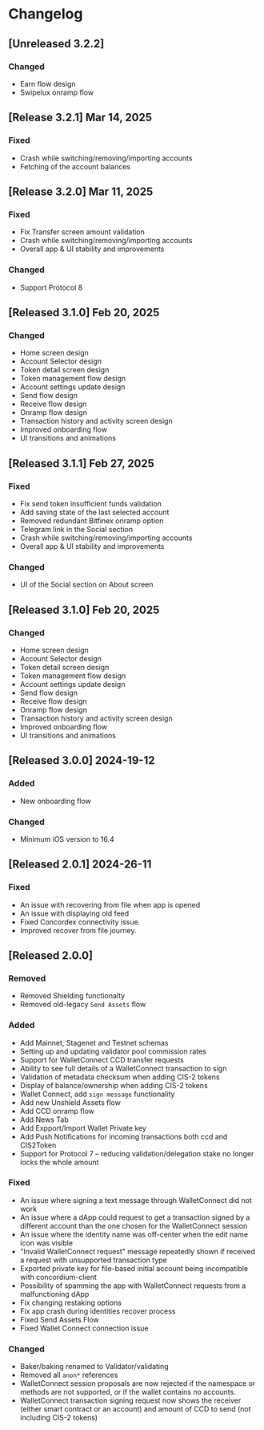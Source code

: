 # Changelog

## [Unreleased 3.2.2]

### Changed
- Earn flow design
- Swipelux onramp flow

## [Release 3.2.1] Mar 14, 2025

### Fixed
- Crash while switching/removing/importing accounts
- Fetching of the account balances

## [Release 3.2.0] Mar 11, 2025

### Fixed
- Fix Transfer screen amount validation
- Crash while switching/removing/importing accounts
- Overall app & UI stability and improvements

### Changed
- Support Protocol 8

## [Released 3.1.0] Feb 20, 2025

### Changed
- Home screen design
- Account Selector design
- Token detail screen design
- Token management flow design
- Account settings update design
- Send flow design
- Receive flow design
- Onramp flow design
- Transaction history and activity screen design
- Improved onboarding flow
- UI transitions and animations

## [Released 3.1.1] Feb 27, 2025

### Fixed
- Fix send token insufficient funds validation
- Add saving state of the last selected account
- Removed redundant Bitfinex onramp option
- Telegram link in the Social section
- Crash while switching/removing/importing accounts
- Overall app & UI stability and improvements

### Changed
- UI of the Social section on About screen

## [Released 3.1.0] Feb 20, 2025

### Changed
- Home screen design
- Account Selector design
- Token detail screen design
- Token management flow design
- Account settings update design
- Send flow design
- Receive flow design
- Onramp flow design
- Transaction history and activity screen design
- Improved onboarding flow
- UI transitions and animations

## [Released 3.0.0] 2024-19-12

### Added
- New onboarding flow

### Changed
- Minimum iOS version to 16.4


## [Released 2.0.1] 2024-26-11

### Fixed
- An issue with recovering from file when app is opened
- An issue with displaying old feed
- Fixed Concordex connectivity issue.
- Improved recover from file journey.

## [Released 2.0.0]

### Removed
- Removed Shielding functionalty
- Removed old-legacy `Send Assets` flow 

### Added
- Add Mainnet, Stagenet and Testnet schemas
- Setting up and updating validator pool commission rates
- Support for WalletConnect CCD transfer requests
- Ability to see full details of a WalletConnect transaction to sign
- Validation of metadata checksum when adding CIS-2 tokens
- Display of balance/ownership when adding CIS-2 tokens
- Wallet Connect, add `sign message` functionality 
- Add new Unshield Assets flow
- Add CCD onramp flow
- Add News Tab
- Add Expport/Import Wallet Private key
- Add Push Notifications for incoming transactions both ccd and CIS2Token
- Support for Protocol 7 – reducing validation/delegation stake no longer locks the whole amount 

### Fixed
- An issue where signing a text message through WalletConnect did not work
- An issue where a dApp could request to get a transaction signed by a different account than the one chosen for the WalletConnect session
- An issue where the identity name was off-center when the edit name icon was visible
- "Invalid WalletConnect request" message repeatedly shown if received a request with unsupported transaction type
- Exported private key for file-based initial account being incompatible with concordium-client
- Possibility of spamming the app with WalletConnect requests from a malfunctioning dApp
- Fix changing restaking options
- Fix app crash during identities recover process
- Fixed Send Assets Flow
- Fixed Wallet Connect connection issue

### Changed
- Baker/baking renamed to Validator/validating
- Removed all `anon*` references 
- WalletConnect session proposals are now rejected if the namespace or methods are not supported, or if the wallet contains no accounts.
- WalletConnect transaction signing request now shows the receiver
(either smart contract or an account) and amount of CCD to send (not including CIS-2 tokens)
